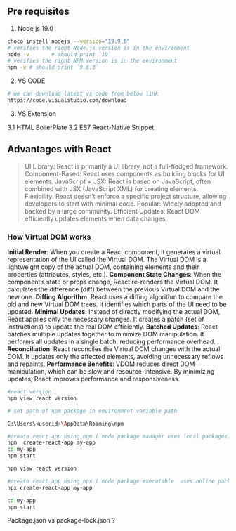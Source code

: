 ## Pre requisites 

1. Node js 19.0

```bash
choco install nodejs --version="19.9.0"
# verifies the right Node.js version is in the environment
node -v       # should print `19`
# verifies the right NPM version is in the environment
npm -v # should print `9.6.3`
```

2. VS CODE

```bash
# we can download latest vs code from below link 
https://code.visualstudio.com/download

```

3. VS Extension 

3.1 HTML BoilerPlate
3.2 ES7 React-Native Snippet
 

## Advantages with React 
> UI Library: React is primarily a UI library, not a full-fledged framework.
> Component-Based: React uses components as building blocks for UI elements.
> JavaScript + JSX: React is based on JavaScript, often combined with JSX (JavaScript XML) for creating elements.
> Flexibility: React doesn’t enforce a specific project structure, allowing developers to start with minimal code.
> Popular: Widely adopted and backed by a large community.
> Efficient Updates: React DOM efficiently updates elements when data changes.


### How Virtual DOM works

**Initial Render**:
        When you create a React component, it generates a virtual representation of the UI called the Virtual DOM.
        The Virtual DOM is a lightweight copy of the actual DOM, containing elements and their properties (attributes, styles, etc.).
**Component State Changes**:
    When the component’s state or props change, React re-renders the Virtual DOM.
    It calculates the difference (diff) between the previous Virtual DOM and the new one.
**Diffing Algorithm**:
    React uses a diffing algorithm to compare the old and new Virtual DOM trees.
    It identifies which parts of the UI need to be updated.
**Minimal Updates**:
    Instead of directly modifying the actual DOM, React applies only the necessary changes.
    It creates a patch (set of instructions) to update the real DOM efficiently.
**Batched Updates**:
    React batches multiple updates together to minimize DOM manipulation.
    It performs all updates in a single batch, reducing performance overhead.
**Reconciliation**:
    React reconciles the Virtual DOM changes with the actual DOM.
    It updates only the affected elements, avoiding unnecessary reflows and repaints.
**Performance Benefits**:
    VDOM reduces direct DOM manipulation, which can be slow and resource-intensive.
    By minimizing updates, React improves performance and responsiveness.

```bash
#react version 
npm view react version 

# set path of npm package in environment variable path 

C:\Users\<userid>\AppData\Roaming\npm
```

```bash
#create react app using npm ( node package manager uses local packages)
npm  create-react-app my-app
cd my-app
npm start
```

```bash
npm view react version 

#create react app using npx ( node package executable  uses online packages)
npx create-react-app my-app

cd my-app
npm start
```

Package.json vs package-lock.json ?



